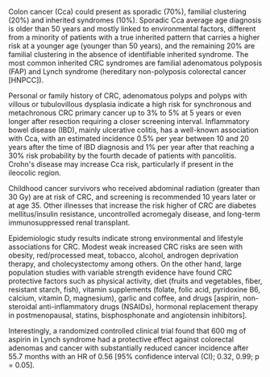 Colon cancer (Cca) could present as sporadic (70%), familial clustering (20%) and inherited syndromes (10%). Sporadic Cca average age diagnosis is older than 50 years and mostly linked to environmental factors, different from a minority of patients with a true inherited pattern that carries a higher risk at a younger age (younger than 50 years), and the remaining 20% are familial clustering in the absence of identifiable inherited syndrome. The most common inherited CRC syndromes are familial adenomatous polyposis (FAP) and Lynch syndrome (hereditary non-polyposis colorectal cancer [HNPCC]).

Personal or family history of CRC, adenomatous polyps and polyps with villous or tubulovillous dysplasia indicate a high risk for synchronous and metachronous CRC primary cancer up to 3% to 5% at 5 years or even longer after resection requiring a closer screening interval. Inflammatory bowel disease (IBD), mainly ulcerative colitis, has a well-known association with Cca, with an estimated incidence 0.5% per year between 10 and 20 years after the time of IBD diagnosis and 1% per year after that reaching a 30% risk probability by the fourth decade of patients with pancolitis. Crohn's disease may increase Cca risk, particularly if present in the ileocolic region.

Childhood cancer survivors who received abdominal radiation (greater than 30 Gy) are at risk of CRC, and screening is recommended 10 years later or at age 35. Other illnesses that increase the risk higher of CRC are diabetes mellitus/insulin resistance, uncontrolled acromegaly disease, and long-term immunosuppressed renal transplant.

Epidemiologic study results indicate strong environmental and lifestyle associations for CRC. Modest weak increased CRC risks are seen with obesity, red/processed meat, tobacco, alcohol, androgen deprivation therapy, and cholecystectomy among others. On the other hand, large population studies with variable strength evidence have found CRC protective factors such as physical activity, diet (fruits and vegetables, fiber, resistant starch, fish), vitamin supplements (folate, folic acid, pyridoxine B6, calcium, vitamin D, magnesium), garlic and coffee, and drugs [aspirin, non-steroidal anti-inflammatory drugs (NSAIDs), hormonal replacement therapy in postmenopausal, statins, bisphosphonate and angiotensin inhibitors].

Interestingly, a randomized controlled clinical trial found that 600 mg of aspirin in Lynch syndrome had a protective effect against colorectal adenomas and cancer with substantially reduced cancer incidence after 55.7 months with an HR of 0.56 [95% confidence interval (CI); 0.32, 0.99; p = 0.05].